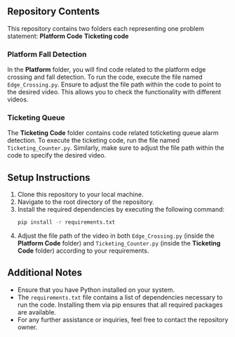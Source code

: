 ## Repository Contents

This repository contains two folders each representing one problem statement: 
**Platform Code**
**Ticketing code**

### Platform Fall Detection
In the **Platform** folder, you will find code related to the platform edge crossing and fall detection. To run the code, execute the file named `Edge_Crossing.py`. Ensure to adjust the file path within the code to point to the desired video. This allows you to check the functionality with different videos.

### Ticketing Queue
The **Ticketing Code** folder contains code related toticketing queue alarm detection. To execute the ticketing code, run the file named `Ticketing_Counter.py`. Similarly, make sure to adjust the file path within the code to specify the desired video.

## Setup Instructions

1. Clone this repository to your local machine.
2. Navigate to the root directory of the repository.
3. Install the required dependencies by executing the following command:
    ```bash
    pip install -r requirements.txt
    ```
4. Adjust the file path of the video in both `Edge_Crossing.py` (inside the **Platform Code** folder) and `Ticketing_Counter.py` (inside the **Ticketing Code** folder) according to your requirements.

## Additional Notes

- Ensure that you have Python installed on your system.
- The `requirements.txt` file contains a list of dependencies necessary to run the code. Installing them via pip ensures that all required packages are available.
- For any further assistance or inquiries, feel free to contact the repository owner.

